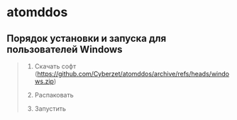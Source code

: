 # atomddos

## Порядок установки и запуска для пользователей Windows

> 1. Скачать софт (https://github.com/Cyberzet/atomddos/archive/refs/heads/windows.zip)
>
> 2. Распаковать
>
> 3. Запустить
